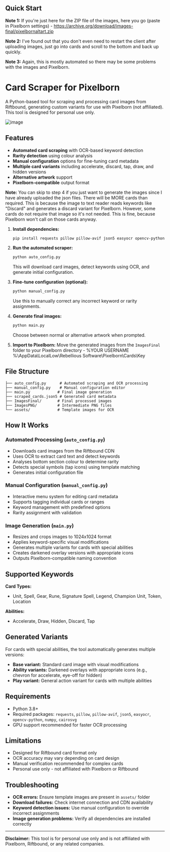 ## Quick Start

**Note 1:** If you're just here for the ZIP file of the images, here you go (paste in Pixelborn settings) - https://archive.org/download/images-final/pixelbornaltart.zip

**Note 2:** I've found out that you don't even need to restart the client after uploading images, just go into cards and scroll to the bottom and back up quickly. 

**Note 3:** Again, this is mostly automated so there may be some problems with the images and Pixelborn.

# Card Scraper for Pixelborn

A Python-based tool for scraping and processing card images from Riftbound, generating custom variants for use with Pixelborn (not affiliated). This tool is designed for personal use only.

![image](https://github.com/user-attachments/assets/17964dbf-8504-4428-a0f3-37e89dfe8c86)

## Features

- **Automated card scraping** with OCR-based keyword detection
- **Rarity detection** using colour analysis
- **Manual configuration** options for fine-tuning card metadata
- **Multiple card variants** including accelerate, discard, tap, draw, and hidden versions
- **Alternative artwork** support
- **Pixelborn-compatible** output format

**Note:** You can skip to step 4 if you just want to generate the images since I have already uploaded the json files. There will be MORE cards than required. This is because the image to text reader reads keywords like "Discard" and generates a discard variant for Pixelborn. However, some cards do not require that image so it's not needed. This is fine, because Pixelborn won't call on those cards anyway.

1. **Install dependencies:**
   ```bash
   pip install requests pillow pillow-avif json5 easyocr opencv-python numpy cairosvg
   ```

2. **Run the automated scraper:**
   ```bash
   python auto_config.py
   ```
   This will download card images, detect keywords using OCR, and generate initial configuration.

3. **Fine-tune configuration (optional):**
   ```bash
   python manual_config.py
   ```
   Use this to manually correct any incorrect keyword or rarity assignments.

4. **Generate final images:**
   ```bash
   python main.py
   ```
   Choose between normal or alternative artwork when prompted.

5. **Import to Pixelborn:**
   Move the generated images from the `ImagesFinal` folder to your Pixelborn directory - %YOUR USERNAME %\AppData\LocalLow\Rebellious Software\Pixelborn\Cards\Key

## File Structure

```
├── auto_config.py      # Automated scraping and OCR processing
├── manual_config.py    # Manual configuration editor
├── main.py            # Final image generation
├── scraped_cards.json5 # Generated card metadata
├── ImagesFinal/       # Final processed images
├── ImagesPNG/         # Intermediate PNG files
└── assets/            # Template images for OCR
```

## How It Works

### Automated Processing (`auto_config.py`)
- Downloads card images from the Riftbound CDN
- Uses OCR to extract card text and detect keywords
- Analyses bottom section colour to determine rarity
- Detects special symbols (tap icons) using template matching
- Generates initial configuration file

### Manual Configuration (`manual_config.py`)
- Interactive menu system for editing card metadata
- Supports tagging individual cards or ranges
- Keyword management with predefined options
- Rarity assignment with validation

### Image Generation (`main.py`)
- Resizes and crops images to 1024x1024 format
- Applies keyword-specific visual modifications
- Generates multiple variants for cards with special abilities
- Creates darkened overlay versions with appropriate icons
- Outputs Pixelborn-compatible naming convention

## Supported Keywords

**Card Types:**
- Unit, Spell, Gear, Rune, Signature Spell, Legend, Champion Unit, Token, Location

**Abilities:**
- Accelerate, Draw, Hidden, Discard, Tap

## Generated Variants

For cards with special abilities, the tool automatically generates multiple versions:
- **Base variant:** Standard card image with visual modifications
- **Ability variants:** Darkened overlays with appropriate icons (e.g., chevron for accelerate, eye-off for hidden)
- **Play variant:** General action variant for cards with multiple abilities

## Requirements

- Python 3.8+
- Required packages: `requests`, `pillow`, `pillow-avif`, `json5`, `easyocr`, `opencv-python`, `numpy`, `cairosvg`
- GPU support recommended for faster OCR processing

## Limitations

- Designed for Riftbound card format only
- OCR accuracy may vary depending on card design
- Manual verification recommended for complex cards
- Personal use only - not affiliated with Pixelborn or Riftbound

## Troubleshooting

- **OCR errors:** Ensure template images are present in `assets/` folder
- **Download failures:** Check internet connection and CDN availability  
- **Keyword detection issues:** Use manual configuration to override incorrect assignments
- **Image generation problems:** Verify all dependencies are installed correctly

---

**Disclaimer:** This tool is for personal use only and is not affiliated with Pixelborn, Riftbound, or any related companies.
